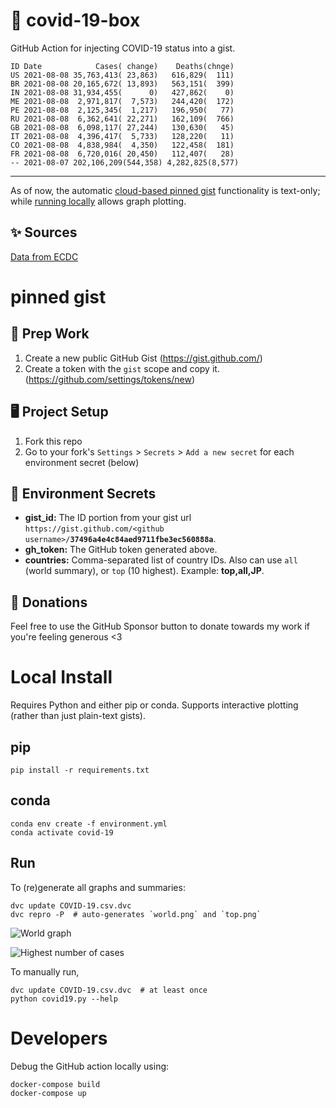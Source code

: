 # 🏥 covid-19-box

GitHub Action for injecting COVID-19 status into a gist.

```
ID Date            Cases( change)    Deaths(chnge)
US 2021-08-08 35,763,413( 23,863)   616,829(  111)
BR 2021-08-08 20,165,672( 13,893)   563,151(  399)
IN 2021-08-08 31,934,455(      0)   427,862(    0)
ME 2021-08-08  2,971,817(  7,573)   244,420(  172)
PE 2021-08-08  2,125,345(  1,217)   196,950(   77)
RU 2021-08-08  6,362,641( 22,271)   162,109(  766)
GB 2021-08-08  6,098,117( 27,244)   130,630(   45)
IT 2021-08-08  4,396,417(  5,733)   128,220(   11)
CO 2021-08-08  4,838,984(  4,350)   122,458(  181)
FR 2021-08-08  6,720,016( 20,450)   112,407(   28)
-- 2021-08-07 202,106,209(544,358) 4,282,825(8,577)
```

---

As of now, the automatic [cloud-based pinned gist](#pinned-gist) functionality is text-only;
while [running locally](#local-install) allows graph plotting.

## ✨ Sources

[Data from ECDC](https://www.ecdc.europa.eu/en/publications-data/download-todays-data-geographic-distribution-covid-19-cases-worldwide)

# pinned gist

## 🎒 Prep Work
1. Create a new public GitHub Gist (https://gist.github.com/)
1. Create a token with the `gist` scope and copy it. (https://github.com/settings/tokens/new)

## 🖥 Project Setup
1. Fork this repo
1. Go to your fork's `Settings` > `Secrets` > `Add a new secret` for each environment secret (below)

## 🤫 Environment Secrets
- **gist_id:** The ID portion from your gist url `https://gist.github.com/<github username>/`**`37496a4e4c84aed9711fbe3ec560888a`**.
- **gh_token:** The GitHub token generated above.
- **countries:** Comma-separated list of country IDs. Also can use `all` (world summary), or `top` (10 highest). Example: **top,all,JP**.

## 💸 Donations

Feel free to use the GitHub Sponsor button to donate towards my work if you're feeling generous <3

# Local Install

Requires Python and either pip or conda. Supports interactive plotting (rather than just plain-text gists).

## pip

```
pip install -r requirements.txt
```

## conda

```
conda env create -f environment.yml
conda activate covid-19
```

## Run

To (re)generate all graphs and summaries:

```
dvc update COVID-19.csv.dvc
dvc repro -P  # auto-generates `world.png` and `top.png`
```

![World graph](world.png)

![Highest number of cases](top.png)

To manually run,

```
dvc update COVID-19.csv.dvc  # at least once
python covid19.py --help
```

# Developers

Debug the GitHub action locally using:

```
docker-compose build
docker-compose up
```
